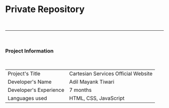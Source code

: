 <h1>Private Repository</h1>
<br>
<hr>
<br>
<h3>Project Information</h3>
<br>
<table>
  <tr>
    <td>Project's Title</td>
    <td>Cartesian Services Official Website</td>
  </tr>
  <tr>
    <td>Developer's Name</td>
    <td>Adil Mayank Tiwari</td>
  </tr>
  <tr>
    <td>Developer's Experience</td>
    <td>7 months</td>
  </tr>
  <tr>
    <td>Languages used</td>
    <td>HTML, CSS, JavaScript</td>
  </tr>
</table>

